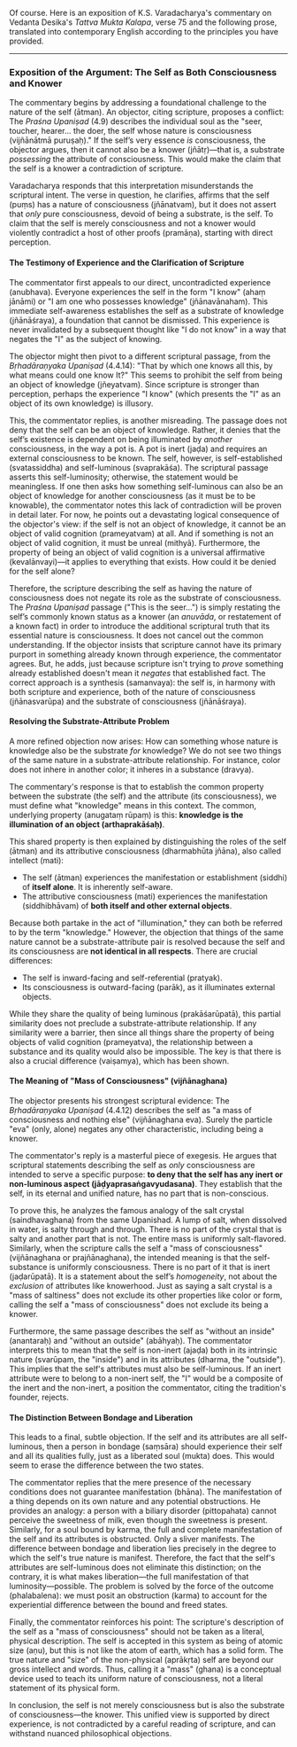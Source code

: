 Of course. Here is an exposition of K.S. Varadacharya's commentary on Vedanta Desika's *Tattva Mukta Kalapa*, verse 75 and the following prose, translated into contemporary English according to the principles you have provided.

***

### Exposition of the Argument: The Self as Both Consciousness and Knower

The commentary begins by addressing a foundational challenge to the nature of the self (ātman). An objector, citing scripture, proposes a conflict: The *Praśna Upaniṣad* (4.9) describes the individual soul as the "seer, toucher, hearer... the doer, the self whose nature is consciousness (vijñānātmā puruṣaḥ)." If the self’s very essence *is* consciousness, the objector argues, then it cannot also be a knower (jñātṛ)—that is, a substrate *possessing* the attribute of consciousness. This would make the claim that the self is a knower a contradiction of scripture.

Varadacharya responds that this interpretation misunderstands the scriptural intent. The verse in question, he clarifies, affirms that the self (puṃs) has a nature of consciousness (jñānatvam), but it does not assert that *only* pure consciousness, devoid of being a substrate, is the self. To claim that the self is merely consciousness and not a knower would violently contradict a host of other proofs (pramāṇa), starting with direct perception.

#### The Testimony of Experience and the Clarification of Scripture

The commentator first appeals to our direct, uncontradicted experience (anubhava). Everyone experiences the self in the form "I know" (ahaṃ jānāmi) or "I am one who possesses knowledge" (jñānavānaham). This immediate self-awareness establishes the self as a substrate of knowledge (jñānāśraya), a foundation that cannot be dismissed. This experience is never invalidated by a subsequent thought like "I do not know" in a way that negates the "I" as the subject of knowing.

The objector might then pivot to a different scriptural passage, from the *Bṛhadāraṇyaka Upaniṣad* (4.4.14): "That by which one knows all this, by what means could one know It?" This seems to prohibit the self from being an object of knowledge (jñeyatvam). Since scripture is stronger than perception, perhaps the experience "I know" (which presents the "I" as an object of its own knowledge) is illusory.

This, the commentator replies, is another misreading. The passage does not deny that the self can be an object of knowledge. Rather, it denies that the self’s existence is dependent on being illuminated by *another* consciousness, in the way a pot is. A pot is inert (jaḍa) and requires an external consciousness to be known. The self, however, is self-established (svatassiddha) and self-luminous (svaprakāśa). The scriptural passage asserts this self-luminosity; otherwise, the statement would be meaningless. If one then asks how something self-luminous can also be an object of knowledge for another consciousness (as it must be to be knowable), the commentator notes this lack of contradiction will be proven in detail later. For now, he points out a devastating logical consequence of the objector's view: if the self is not an object of knowledge, it cannot be an object of valid cognition (prameyatvam) at all. And if something is not an object of valid cognition, it must be unreal (mithyā). Furthermore, the property of being an object of valid cognition is a universal affirmative (kevalānvayi)—it applies to everything that exists. How could it be denied for the self alone?

Therefore, the scripture describing the self as having the nature of consciousness does not negate its role as the substrate of consciousness. The *Praśna Upaniṣad* passage ("This is the seer...") is simply restating the self’s commonly known status as a knower (an *anuvāda*, or restatement of a known fact) in order to introduce the additional scriptural truth that its essential nature is consciousness. It does not cancel out the common understanding. If the objector insists that scripture cannot have its primary purport in something already known through experience, the commentator agrees. But, he adds, just because scripture isn't trying to *prove* something already established doesn't mean it *negates* that established fact. The correct approach is a synthesis (samanvaya): the self is, in harmony with both scripture and experience, both of the nature of consciousness (jñānasvarūpa) and the substrate of consciousness (jñānāśraya).

#### Resolving the Substrate-Attribute Problem

A more refined objection now arises: How can something whose nature is knowledge also be the substrate *for* knowledge? We do not see two things of the same nature in a substrate-attribute relationship. For instance, color does not inhere in another color; it inheres in a substance (dravya).

The commentary's response is that to establish the common property between the substrate (the self) and the attribute (its consciousness), we must define what "knowledge" means in this context. The common, underlying property (anugataṃ rūpaṃ) is this: **knowledge is the illumination of an object (arthaprakāśaḥ)**.

This shared property is then explained by distinguishing the roles of the self (ātman) and its attributive consciousness (dharmabhūta jñāna), also called intellect (mati):
*   The self (ātman) experiences the manifestation or establishment (siddhi) of **itself alone**. It is inherently self-aware.
*   The attributive consciousness (mati) experiences the manifestation (siddhibhāvam) of **both itself and other external objects**.

Because both partake in the act of "illumination," they can both be referred to by the term "knowledge." However, the objection that things of the same nature cannot be a substrate-attribute pair is resolved because the self and its consciousness are **not identical in all respects**. There are crucial differences:
*   The self is inward-facing and self-referential (pratyak).
*   Its consciousness is outward-facing (parāk), as it illuminates external objects.

While they share the quality of being luminous (prakāśarūpatā), this partial similarity does not preclude a substrate-attribute relationship. If any similarity were a barrier, then since all things share the property of being objects of valid cognition (prameyatva), the relationship between a substance and its quality would also be impossible. The key is that there is also a crucial difference (vaiṣamya), which has been shown.

#### The Meaning of "Mass of Consciousness" (vijñānaghana)

The objector presents his strongest scriptural evidence: The *Bṛhadāraṇyaka Upaniṣad* (4.4.12) describes the self as "a mass of consciousness and nothing else" (vijñānaghana eva). Surely the particle "eva" (only, alone) negates any other characteristic, including being a knower.

The commentator's reply is a masterful piece of exegesis. He argues that scriptural statements describing the self as *only* consciousness are intended to serve a specific purpose: **to deny that the self has any inert or non-luminous aspect (jāḍyaprasaṅgavyudasana)**. They establish that the self, in its eternal and unified nature, has no part that is non-conscious.

To prove this, he analyzes the famous analogy of the salt crystal (saindhavaghana) from the same Upanishad. A lump of salt, when dissolved in water, is salty through and through. There is no part of the crystal that is salty and another part that is not. The entire mass is uniformly salt-flavored. Similarly, when the scripture calls the self a "mass of consciousness" (vijñānaghana or prajñānaghana), the intended meaning is that the self-substance is uniformly consciousness. There is no part of it that is inert (jaḍarūpatā). It is a statement about the self’s *homogeneity*, not about the *exclusion* of attributes like knowerhood. Just as saying a salt crystal is a "mass of saltiness" does not exclude its other properties like color or form, calling the self a "mass of consciousness" does not exclude its being a knower.

Furthermore, the same passage describes the self as "without an inside" (anantaraḥ) and "without an outside" (abāhyaḥ). The commentator interprets this to mean that the self is non-inert (ajaḍa) both in its intrinsic nature (svarūpam, the "inside") and in its attributes (dharma, the "outside"). This implies that the self's attributes must also be self-luminous. If an inert attribute were to belong to a non-inert self, the "I" would be a composite of the inert and the non-inert, a position the commentator, citing the tradition's founder, rejects.

#### The Distinction Between Bondage and Liberation

This leads to a final, subtle objection. If the self and its attributes are all self-luminous, then a person in bondage (saṃsāra) should experience their self and all its qualities fully, just as a liberated soul (mukta) does. This would seem to erase the difference between the two states.

The commentator replies that the mere presence of the necessary conditions does not guarantee manifestation (bhāna). The manifestation of a thing depends on its own nature and any potential obstructions. He provides an analogy: a person with a biliary disorder (pittopahata) cannot perceive the sweetness of milk, even though the sweetness is present. Similarly, for a soul bound by karma, the full and complete manifestation of the self and its attributes is obstructed. Only a sliver manifests. The difference between bondage and liberation lies precisely in the degree to which the self's true nature is manifest. Therefore, the fact that the self's attributes are self-luminous does not eliminate this distinction; on the contrary, it is what makes liberation—the full manifestation of that luminosity—possible. The problem is solved by the force of the outcome (phalabalena): we must posit an obstruction (karma) to account for the experiential difference between the bound and freed states.

Finally, the commentator reinforces his point: The scripture's description of the self as a "mass of consciousness" should not be taken as a literal, physical description. The self is accepted in this system as being of atomic size (aṇu), but this is not like the atom of earth, which has a solid form. The true nature and "size" of the non-physical (aprākṛta) self are beyond our gross intellect and words. Thus, calling it a "mass" (ghana) is a conceptual device used to teach its uniform nature of consciousness, not a literal statement of its physical form.

In conclusion, the self is not merely consciousness but is also the substrate of consciousness—the knower. This unified view is supported by direct experience, is not contradicted by a careful reading of scripture, and can withstand nuanced philosophical objections.